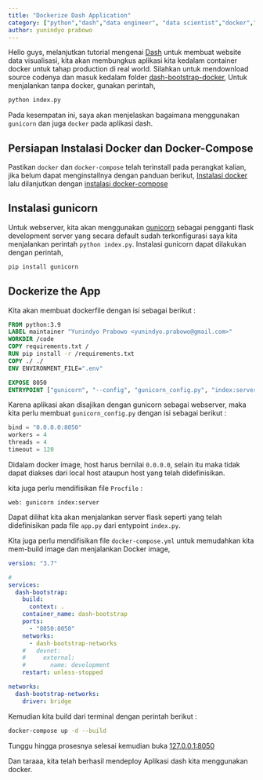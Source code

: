```yaml
---
title: "Dockerize Dash Application"
category: ["python","dash","data engineer", "data scientist","docker","docker-compose","gunicorn"]
author: yunindyo prabowo
---
```


Hello guys, melanjutkan tutorial mengenai [Dash](https://ypraw.github.io/category/dash) untuk membuat website data visualisasi, kita akan membungkus aplikasi kita kedalam container docker untuk tahap production di real world. Silahkan untuk mendownload source codenya dan masuk kedalam folder [dash-bootstrap-docker](https://github.com/ypraw/dash-learn), Untuk menjalankan tanpa docker, gunakan perintah,

```BASH
python index.py
```

Pada kesempatan ini, saya akan menjelaskan bagaimana menggunakan `gunicorn` dan juga `docker` pada aplikasi dash.

## Persiapan Instalasi Docker dan Docker-Compose

Pastikan `docker` dan `docker-compose` telah terinstall pada perangkat kalian, jika belum dapat menginstallnya dengan panduan berikut,
[Instalasi docker](https://docs.docker.com/get-docker/) lalu dilanjutkan dengan [instalasi docker-compose](https://docs.docker.com/compose/install/)

## Instalasi gunicorn

Untuk webserver, kita akan menggunakan [gunicorn](https://gunicorn.org/) sebagai pengganti flask development server yang secara default sudah terkonfigurasi saya kita menjalankan perintah `python index.py`. Instalasi gunicorn dapat dilakukan dengan perintah,

```BASH
pip install gunicorn
```

## Dockerize the App

Kita akan membuat dockerfile dengan isi sebagai berikut :

```dockerfile
FROM python:3.9
LABEL maintainer "Yunindyo Prabowo <yunindyo.prabowo@gmail.com>"
WORKDIR /code
COPY requirements.txt /
RUN pip install -r /requirements.txt
COPY ./ ./
ENV ENVIRONMENT_FILE=".env"

EXPOSE 8050
ENTRYPOINT ["gunicorn", "--config", "gunicorn_config.py", "index:server"]
```

Karena aplikasi akan disajikan dengan gunicorn sebagai webserver, maka kita perlu membuat `gunicorn_config.py` dengan isi sebagai berikut :

```Python
bind = "0.0.0.0:8050"
workers = 4
threads = 4
timeout = 120
```

Didalam docker image, host harus bernilai `0.0.0.0`, selain itu maka tidak dapat diakses dari local host ataupun host yang telah didefinisikan.

kita juga perlu mendifisikan file `Procfile` :

```Procfile
web: gunicorn index:server
```

Dapat dilihat kita akan menjalankan server flask seperti yang telah didefinisikan pada file `app.py` dari entypoint `index.py`.

Kita juga perlu mendifisikan file `docker-compose.yml` untuk memudahkan kita mem-build image dan menjalankan Docker image,

```yml
version: "3.7"

#
services:
  dash-bootstrap:
    build:
      context: .
    container_name: dash-bootstrap
    ports:
      - "8050:8050"
    networks:
      - dash-bootstrap-networks
    #   devnet:
    #     external:
    #       name: development
    restart: unless-stopped

networks:
  dash-bootstrap-networks:
    driver: bridge
```

Kemudian kita build dari terminal dengan perintah berikut :

```BASH
docker-compose up -d --build
```

Tunggu hingga prosesnya selesai kemudian buka [127.0.0.1:8050](localhost:8050)

Dan taraaa, kita telah berhasil mendeploy Aplikasi dash kita menggunakan docker.
